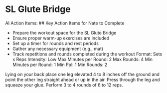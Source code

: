 # SL Glute Bridge

AI Action Items: ## Key Action Items for Nate to Complete

- Prepare the workout space for the SL Glute Bridge
- Ensure proper warm-up exercises are included
- Set up a timer for rounds and rest periods
- Gather any necessary equipment (e.g., mat)
- Track repetitions and rounds completed during the workout
Format: Sets x Reps
Intensity: Low
Max Minutes per Round: 2
Max Rounds: 4
Min Minutes per Round: 1
Min Ppl: 1
Min Rounds: 2

Lying on your back place one leg elevated 4 to 8 inches off the ground and point the other leg straight ahead or up in the air. Press through the leg and squeeze your glue. Perform 3 to 4 rounds of 6 to 12 reps.